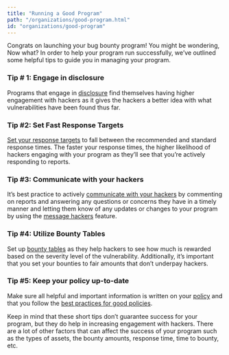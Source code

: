 ```yaml
---
title: "Running a Good Program"
path: "/organizations/good-program.html"
id: "organizations/good-program"
---
```


Congrats on launching your bug bounty program! You might be wondering, Now what? In order to help your program run successfully, we’ve outlined some helpful tips to guide you in managing your program.

### Tip # 1: Engage in disclosure
Programs that engage in [disclosure](disclosure.html) find themselves having higher engagement with hackers as it gives the hackers a better idea with what vulnerabilities have been found thus far.  

### Tip #2: Set Fast Response Targets
[Set your response targets](setting-response-targets.html) to fall between the recommended and standard response times. The faster your response times, the higher likelihood of hackers engaging with your program as they’ll see that you’re actively responding to reports.  

### Tip #3: Communicate with your hackers
It’s best practice to actively [communicate with your hackers](communicating-with-hackers.html) by commenting on reports and answering any questions or concerns they have in a timely manner and letting them know of any updates or changes to your program by using the [message hackers](message-hackers.html) feature.

### Tip #4: Utilize Bounty Tables
Set up [bounty tables](bounty-tables.html) as they help hackers to see how much is rewarded based on the severity level of the vulnerability.  Additionally, it’s important that you set your bounties to fair amounts that don’t underpay hackers.  

### Tip #5: Keep your policy up-to-date
Make sure all helpful and important information is written on your [policy](policy-and-scope.html) and that you follow the [best practices for good policies](good-policies.html).

Keep in mind that these short tips don’t guarantee success for your program, but they do help in increasing engagement with hackers. There are a lot of other factors that can affect the success of your program such as the types of assets, the bounty amounts, response time, time to bounty, etc.
